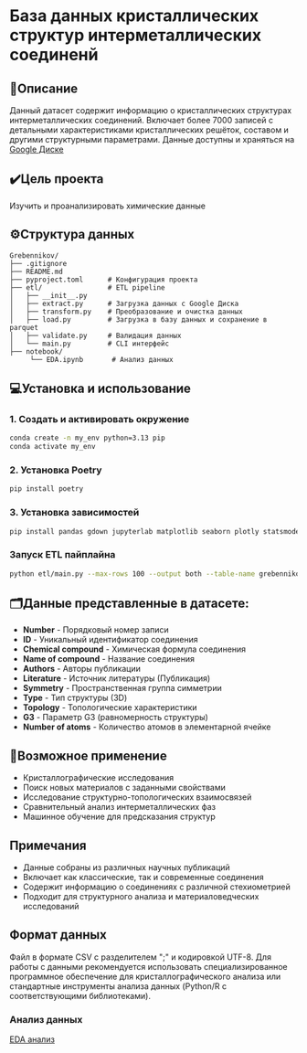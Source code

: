 # База данных кристаллических структур интерметаллических соединенй

## 📄Описание

Данный датасет содержит информацию о кристаллических структурах интерметаллических соединений. Включает более 7000 записей с детальными характеристиками кристаллических решёток, составом и другими структурными параметрами.
Данные доступны и храняться на [Google Диске](https://drive.google.com/file/d/1nlMjNIXTlpgZxeLT62wG5IO3hWqsBfH1/view?usp=drive_link)

## ✔️Цель проекта

Изучить и проанализировать химические данные

## ⚙️Структура данных
```
Grebennikov/
├── .gitignore
├── README.md
├── pyproject.toml      # Конфигурация проекта
├── etl/                # ETL pipeline
│   ├── __init__.py
│   ├── extract.py      # Загрузка данных с Google Диска
│   ├── transform.py    # Преобразование и очистка данных
│   ├── load.py         # Загрузка в базу данных и сохранение в parquet
│   ├── validate.py     # Валидация данных
│   └── main.py         # CLI интерфейс
├── notebook/
     └── EDA.ipynb       # Анализ данных
```
## 💻Установка и использование

### 1. Создать и активировать окружение
```bash
conda create -n my_env python=3.13 pip
conda activate my_env
```
### 2. Установка Poetry
```bash
pip install poetry
```
### 3. Установка зависимостей
```bash
pip install pandas gdown jupyterlab matplotlib seaborn plotly statsmodels numpy sqlalchemy psycopg2-binary pyarrow black python-dotenv
```

### Запуск ETL пайплайна
```bash
python etl/main.py --max-rows 100 --output both --table-name grebennikov
```
## 🗂️Данные представленные в датасете:

- **Number** - Порядковый номер записи
- **ID** - Уникальный идентификатор соединения
- **Chemical compound** - Химическая формула соединения
- **Name of compound** - Название соединения
- **Authors** - Авторы публикации
- **Literature** - Источник литературы (Публикация)
- **Symmetry** - Пространственная группа симметрии
- **Type** - Тип структуры (3D)
- **Topology** - Топологические характеристики
- **G3** - Параметр G3 (равномерность структуры)
- **Number of atoms** - Количество атомов в элементарной ячейке

## 🧪Возможное применение

- Кристаллографические исследования
- Поиск новых материалов с заданными свойствами
- Исследование структурно-топологических взаимосвязей
- Сравнительный анализ интерметаллических фаз
- Машинное обучение для предсказания структур

## Примечания

- Данные собраны из различных научных публикаций
- Включает как классические, так и современные соединения
- Содержит информацию о соединениях с различной стехиометрией
- Подходит для структурного анализа и материаловедческих исследований

## Формат данных

Файл в формате CSV с разделителем ";" и кодировкой UTF-8. Для работы с данными рекомендуется использовать специализированное программное обеспечение для кристаллографического анализа или стандартные инструменты анализа данных (Python/R с соответствующими библиотеками).

### Анализ данных
[EDA анализ](https://nbviewer.org/github/grebennikovaleksej751-bot/Grebennikov-/blob/main/notebook/EDA_1.ipynb)
